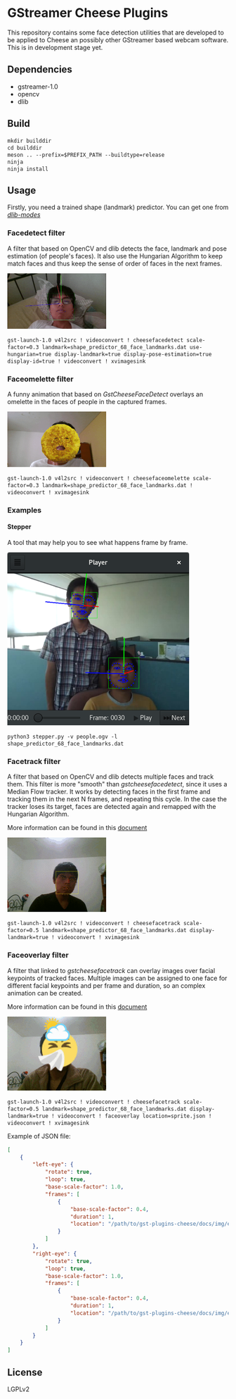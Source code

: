 # GStreamer Cheese Plugins

This repository contains some face detection utilities that are developed to be
applied to Cheese an possibly other GStreamer based webcam software. This is in
development stage yet.

## Dependencies

* gstreamer-1.0
* opencv
* dlib

## Build

```
mkdir builddir
cd builddir
meson .. --prefix=$PREFIX_PATH --buildtype=release
ninja
ninja install
```

## Usage

Firstly, you need a trained shape (landmark) predictor. You can get one from
[*dlib-modes* ](https://github.com/davisking/dlib-models/blob/master/shape_predictor_68_face_landmarks.dat.bz2)

### Facedetect filter

A filter that based on OpenCV and dlib detects the face, landmark and
pose estimation (of people's faces). It also use the Hungarian Algorithm to
keep match faces and thus keep the sense of order of faces in the next frames.

![alt text](docs/img/detect.gif "cheesefacedetect preview")
```
gst-launch-1.0 v4l2src ! videoconvert ! cheesefacedetect scale-factor=0.3 landmark=shape_predictor_68_face_landmarks.dat use-hungarian=true display-landmark=true display-pose-estimation=true display-id=true ! videoconvert ! xvimagesink
```

### Faceomelette filter

A funny animation that based on *GstCheeseFaceDetect* overlays an omelette
in the faces of people in the captured frames.

![alt text](docs/img/omelette.gif "cheesefaceomelette preview")
```
gst-launch-1.0 v4l2src ! videoconvert ! cheesefaceomelette scale-factor=0.3 landmark=shape_predictor_68_face_landmarks.dat ! videoconvert ! xvimagesink
```

### Examples

#### Stepper
A tool that may help you to see what happens frame by frame.

![alt text](docs/img/stepper.png "cheesefacedetect preview")

```
python3 stepper.py -v people.ogv -l shape_predictor_68_face_landmarks.dat
```

### Facetrack filter

A filter that based on OpenCV and dlib detects multiple faces and track them.
This filter is more "smooth" than _gstcheesefacedetect_, since it uses a Median
Flow tracker. It works by detecting faces in the first frame and tracking them
in the next N frames, and repeating this cycle. In the case the tracker loses
its target, faces are detected again and remapped with the Hungarian Algorithm.

More information can be found in this [document](https://cfoch.github.io/assets/tesis/tesis.pdf)

![alt text](docs/img/track.gif "cheesefacetrack preview")
```
gst-launch-1.0 v4l2src ! videoconvert ! cheesefacetrack scale-factor=0.5 landmark=shape_predictor_68_face_landmarks.dat display-landmark=true ! videoconvert ! xvimagesink
```

### Faceoverlay filter

A filter that linked to _gstcheesefacetrack_ can overlay images over facial
keypoints of tracked faces. Multiple images can be assigned to one face for
different facial keypoints and per frame and duration, so an complex animation
can be created.

More information can be found in this [document](https://cfoch.github.io/assets/tesis/tesis.pdf)

![alt text](docs/img/overlay.gif "cheesefaceoverlay preview")

```
gst-launch-1.0 v4l2src ! videoconvert ! cheesefacetrack scale-factor=0.5 landmark=shape_predictor_68_face_landmarks.dat display-landmark=true ! videoconvert ! faceoverlay location=sprite.json ! videoconvert ! xvimagesink
```

Example of JSON file:
```json
[
    {
        "left-eye": {
            "rotate": true,
            "loop": true,
            "base-scale-factor": 1.0,
            "frames": [
                {
                    "base-scale-factor": 0.4,
                    "duration": 1,
                    "location": "/path/to/gst-plugins-cheese/docs/img/eye.png"
                }
            ]
        },
        "right-eye": {
            "rotate": true,
            "loop": true,
            "base-scale-factor": 1.0,
            "frames": [
                {
                    "base-scale-factor": 0.4,
                    "duration": 1,
                    "location": "/path/to/gst-plugins-cheese/docs/img/eye.png"
                }
            ]
        }
    }
]
```

## License

LGPLv2
